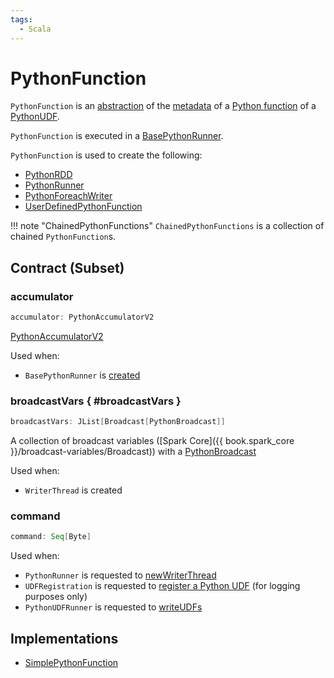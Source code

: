 ```yaml
---
tags:
  - Scala
---
```


# PythonFunction

`PythonFunction` is an [abstraction](#contract) of the [metadata](#implementations) of a [Python function](sql/PythonUDF.md#func) of a [PythonUDF](sql/PythonUDF.md).

`PythonFunction` is executed in a [BasePythonRunner](runners/BasePythonRunner.md).

`PythonFunction` is used to create the following:

* [PythonRDD](PythonRDD.md#func)
* [PythonRunner](PythonRunner.md#apply)
* [PythonForeachWriter](PythonForeachWriter.md#func)
* [UserDefinedPythonFunction](sql/UserDefinedPythonFunction.md#func)

!!! note "ChainedPythonFunctions"
    `ChainedPythonFunctions` is a collection of chained `PythonFunction`s.

## Contract (Subset)

### accumulator

```scala
accumulator: PythonAccumulatorV2
```

[PythonAccumulatorV2](PythonAccumulatorV2.md)

Used when:

* `BasePythonRunner` is [created](runners/BasePythonRunner.md#accumulator)

### broadcastVars { #broadcastVars }

```scala
broadcastVars: JList[Broadcast[PythonBroadcast]]
```

A collection of broadcast variables ([Spark Core]({{ book.spark_core }}/broadcast-variables/Broadcast)) with a [PythonBroadcast](PythonBroadcast.md)

Used when:

* `WriterThread` is created

### command

```scala
command: Seq[Byte]
```

Used when:

* `PythonRunner` is requested to [newWriterThread](PythonRunner.md#newWriterThread)
* `UDFRegistration` is requested to [register a Python UDF](sql/UDFRegistration.md#registerPython) (for logging purposes only)
* `PythonUDFRunner` is requested to [writeUDFs](runners/PythonUDFRunner.md#writeUDFs)

## Implementations

* [SimplePythonFunction](SimplePythonFunction.md)
